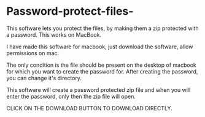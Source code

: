 # Password-protect-files-
This software lets you protect the files, by making them a zip protected with a password. This works on MacBook. 

I have made this software for macbook, just download the software, allow permissions on mac.

The only condition is the file should be present on the desktop of macbook for which you want to create the password for. After creating the password, you can change it's directory.

This software will create a password protected zip file and when you will enter the password, only then the zip file will open.

CLICK ON THE DOWNLOAD BUTTON TO DOWNLOAD DIRECTLY.


